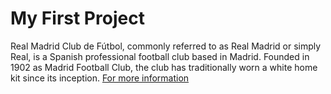 # My First Project
Real Madrid Club de Fútbol, commonly referred to as Real Madrid or simply Real, is a Spanish professional football club based in Madrid. Founded in 1902 as Madrid Football Club, the club has traditionally worn a white home kit since its inception.
[For more information ](https://www.realmadrid.com/en)